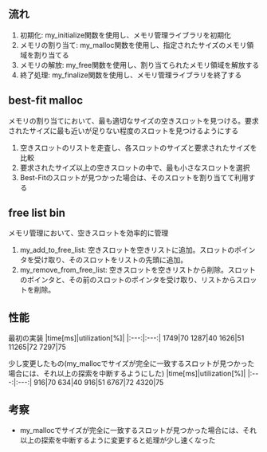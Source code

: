 ## 流れ
1. 初期化: my_initialize関数を使用し、メモリ管理ライブラリを初期化
2. メモリの割り当て: my_malloc関数を使用し、指定されたサイズのメモリ領域を割り当てる
3. メモリの解放: my_free関数を使用し、割り当てられたメモリ領域を解放する
4. 終了処理: my_finalize関数を使用し、メモリ管理ライブラリを終了する

## best-fit malloc
メモリの割り当てにおいて、最も適切なサイズの空きスロットを見つける。要求されたサイズに最も近いが足りない程度のスロットを見つけるようにする
1. 空きスロットのリストを走査し、各スロットのサイズと要求されたサイズを比較
2. 要求されたサイズ以上の空きスロットの中で、最も小さなスロットを選択
3. Best-Fitのスロットが見つかった場合は、そのスロットを割り当てて利用する

## free list bin
メモリ管理において、空きスロットを効率的に管理
1. my_add_to_free_list: 空きスロットを空きリストに追加。スロットのポインタを受け取り、そのスロットをリストの先頭に追加。
2. my_remove_from_free_list: 空きスロットを空きリストから削除。スロットのポインタと、その前のスロットのポインタを受け取り、リストからスロットを削除。


## 性能
最初の実装
|time[ms]|utilization[%]|
|:---:|:---:|
1749|70
1287|40
1626|51
11265|72
7297|75

少し変更したもの(my_mallocでサイズが完全に一致するスロットが見つかった場合には、それ以上の探索を中断するようにした)
|time[ms]|utilization[%]|
|:---:|:---:|
916|70
634|40
916|51
6767|72
4320|75

##  考察
- my_mallocでサイズが完全に一致するスロットが見つかった場合には、それ以上の探索を中断するように変更すると処理が少し速くなった